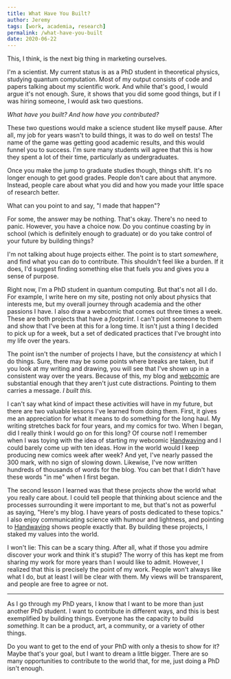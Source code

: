 ```yaml
---
title: What Have You Built?
author: Jeremy
tags: [work, academia, research]
permalink: /what-have-you-built
date: 2020-06-22
---
```


This, I think, is the next big thing in marketing ourselves.

I'm a scientist. My current status is as a PhD student in theoretical physics, studying quantum computation. Most of my output consists of code and papers talking about my scientific work. And while that's good, I would argue it's not enough. Sure, it shows that you did some good things, but if I was hiring someone, I would ask two questions.

*What have you built? And how have you contributed?*

These two questions would make a science student like myself pause. After all, my job for years wasn't to build things, it was to do well on tests! The name of the game was getting good academic results, and this would funnel you to success. I'm sure many students will agree that this is how they spent a lot of their time, particularly as undergraduates.

Once you make the jump to graduate studies though, things shift. It's no longer enough to get good grades. People don't care about that anymore. Instead, people care about what you did and how you made your little space of research better.

What can you point to and say, "I made that happen"?

For some, the answer may be nothing. That's okay. There's no need to panic. However, you have a choice now. Do you continue coasting by in school (which is definitely enough to graduate) or do you take control of your future by building things?

I'm not talking about huge projects either. The point is to start *somewhere*, and find what you can do to contribute. This shouldn't feel like a burden. If it does, I'd suggest finding something else that fuels you and gives you a sense of purpose.

Right now, I'm a PhD student in quantum computing. But that's not all I do. For example, I write here on my site, posting not only about physics that interests me, but my overall journey through academia and the other passions I have. I also draw a webcomic that comes out three times a week. These are both projects that have a *footprint*. I can't point someone to them and show that I've been at this for a long time. It isn't just a thing I decided to pick up for a week, but a set of dedicated practices that I've brought into my life over the years.

The point isn't the number of projects I have, but the *consistency* at which I do things. Sure, there may be some points where breaks are taken, but if you look at my writing and drawing, you will see that I've shown up in a consistent way over the years. Because of this, my blog and [webcomic](https://handwaving.github.io) are substantial enough that they aren't just cute distractions. Pointing to them carries a message. *I built this.*

I can't say what kind of impact these activities will have in my future, but there are two valuable lessons I've learned from doing them. First, it gives me an appreciation for what it means to do something for the long haul. My writing stretches back for four years, and my comics for two. When I began, did I really think I would go on for this long? Of course not! I remember when I was toying with the idea of starting my webcomic [Handwaving](https://handwaving.github.io) and I could barely come up with ten ideas. How in the world would I keep producing new comics week after week? And yet, I've nearly passed the 300 mark, with no sign of slowing down. Likewise, I've now written hundreds of thousands of words for the blog. You can bet that I didn't have these words "in me" when I first began.

The second lesson I learned was that these projects show the world what you really care about. I could tell people that thinking about science and the processes surrounding it were important to me, but that's not as powerful as saying, "Here's my blog. I have years of posts dedicated to these topics." I also enjoy communicating science with humour and lightness, and pointing to [Handwaving](https://handwaving.github.io) shows people exactly that. By building these projects, I staked my values into the world.

I won't lie: This can be a scary thing. After all, what if those you admire discover your work and think it's stupid? The worry of this has kept me from sharing my work for more years than I would like to admit. However, I realized that this is precisely the point of my work. People won't always like what I do, but at least I will be clear with them. My views will be transparent, and people are free to agree or not.

---

As I go through my PhD years, I know that I want to be more than just another PhD student. I want to contribute in different ways, and this is best exemplified by building things. Everyone has the capacity to build *something*. It can be a product, art, a community, or a variety of other things.

Do you want to get to the end of your PhD with only a thesis to show for it? Maybe that's your goal, but I want to dream a little bigger. There are so many opportunities to contribute to the world that, for me, just doing a PhD isn't enough.